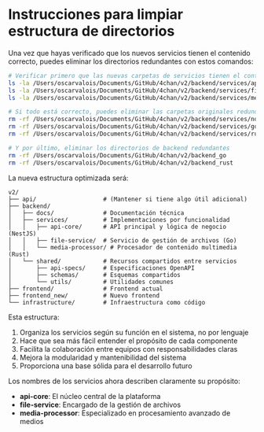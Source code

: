 # Instrucciones para limpiar estructura de directorios

Una vez que hayas verificado que los nuevos servicios tienen el contenido correcto, puedes eliminar los directorios redundantes con estos comandos:

```bash
# Verificar primero que las nuevas carpetas de servicios tienen el contenido correcto
ls -la /Users/oscarvalois/Documents/GitHub/4chan/v2/backend/services/api-core/
ls -la /Users/oscarvalois/Documents/GitHub/4chan/v2/backend/services/file-service/
ls -la /Users/oscarvalois/Documents/GitHub/4chan/v2/backend/services/media-processor/

# Si todo está correcto, puedes eliminar las carpetas originales redundantes
rm -rf /Users/oscarvalois/Documents/GitHub/4chan/v2/backend/services/nodejs
rm -rf /Users/oscarvalois/Documents/GitHub/4chan/v2/backend/services/go
rm -rf /Users/oscarvalois/Documents/GitHub/4chan/v2/backend/services/rust

# Y por último, eliminar los directorios de backend redundantes
rm -rf /Users/oscarvalois/Documents/GitHub/4chan/v2/backend_go
rm -rf /Users/oscarvalois/Documents/GitHub/4chan/v2/backend_rust
```

La nueva estructura optimizada será:

```
v2/
├── api/                   # (Mantener si tiene algo útil adicional)
├── backend/
│   ├── docs/              # Documentación técnica
│   ├── services/          # Implementaciones por funcionalidad
│   │   ├── api-core/      # API principal y lógica de negocio (NestJS)
│   │   ├── file-service/  # Servicio de gestión de archivos (Go)
│   │   └── media-processor/ # Procesador de contenido multimedia (Rust)
│   └── shared/            # Recursos compartidos entre servicios
│       ├── api-specs/     # Especificaciones OpenAPI
│       ├── schemas/       # Esquemas compartidos
│       └── utils/         # Utilidades comunes
├── frontend/              # Frontend actual
├── frontend_new/          # Nuevo frontend
└── infrastructure/        # Infraestructura como código
```

Esta estructura:

1. Organiza los servicios según su función en el sistema, no por lenguaje
2. Hace que sea más fácil entender el propósito de cada componente
3. Facilita la colaboración entre equipos con responsabilidades claras
4. Mejora la modularidad y mantenibilidad del sistema
5. Proporciona una base sólida para el desarrollo futuro

Los nombres de los servicios ahora describen claramente su propósito:

- **api-core**: El núcleo central de la plataforma
- **file-service**: Encargado de la gestión de archivos
- **media-processor**: Especializado en procesamiento avanzado de medios